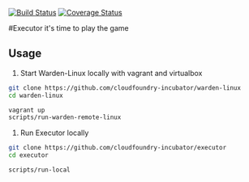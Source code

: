 [![Build Status](https://travis-ci.org/cloudfoundry-incubator/executor.svg?branch=master)](https://travis-ci.org/cloudfoundry-incubator/executor)
[![Coverage Status](https://coveralls.io/repos/cloudfoundry-incubator/executor/badge.png?branch=HEAD)](https://coveralls.io/r/cloudfoundry-incubator/executor?branch=HEAD)

#Executor
it's time to play the game


## Usage
1) Start Warden-Linux locally with vagrant and virtualbox

```bash
git clone https://github.com/cloudfoundry-incubator/warden-linux
cd warden-linux

vagrant up
scripts/run-warden-remote-linux
```

1) Run Executor locally

```bash
git clone https://github.com/cloudfoundry-incubator/executor
cd executor

scripts/run-local
```
